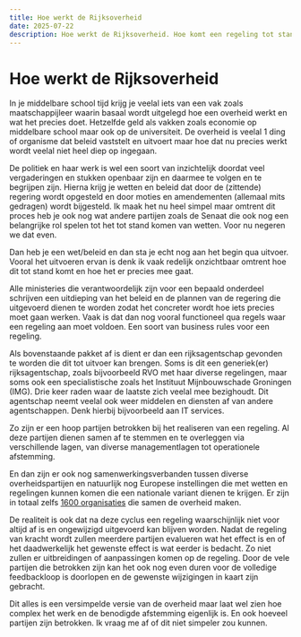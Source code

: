 ```yaml
---
title: Hoe werkt de Rijksoverheid
date: 2025-07-22
description: Hoe werkt de Rijksoverheid. Hoe komt een regeling tot stand. 
---
```


# Hoe werkt de Rijksoverheid 

In je middelbare school tijd krijg je veelal iets van een vak zoals maatschappijleer waarin basaal wordt uitgelegd hoe een overheid werkt en wat het precies doet. Hetzelfde geld als vakken zoals economie op middelbare school maar ook op de universiteit. De overheid is veelal 1 ding of organisme dat beleid vaststelt en uitvoert maar hoe dat nu precies werkt wordt veelal niet heel diep op ingegaan. 

De politiek en haar werk is wel een soort van inzichtelijk doordat veel vergaderingen en stukken openbaar zijn en daarmee te volgen en te begrijpen zijn. Hierna krijg je wetten en beleid dat door de (zittende) regering wordt opgesteld en door moties en amendementen (allemaal mits gedragen) wordt bijgesteld. Ik maak het nu heel simpel maar omtrent dit proces heb je ook nog wat andere partijen zoals de Senaat die ook nog een belangrijke rol spelen tot het tot stand komen van wetten. Voor nu negeren we dat even.

Dan heb je een wet/beleid en dan sta je echt nog aan het begin qua uitvoer. Vooral het uitvoeren ervan is denk ik vaak redelijk onzichtbaar omtrent hoe dit tot stand komt en hoe het er precies mee gaat.  

Alle ministeries die verantwoordelijk zijn voor een bepaald onderdeel schrijven een uitdieping van het beleid en de plannen van de regering die uitgevoerd dienen te worden zodat het concreter wordt hoe iets precies moet gaan werken. Vaak is dat dan nog vooral functioneel qua regels waar een regeling aan moet voldoen. Een soort van business rules voor een regeling. 

Als bovenstaande pakket af is dient er dan een rijksagentschap gevonden te worden die dit tot uitvoer kan brengen. Soms is dit een generiek(er) rijksagentschap, zoals bijvoorbeeld RVO met haar diverse regelingen, maar soms ook een specialistische zoals het Instituut Mijnbouwschade Groningen (IMG). Drie keer raden waar de laatste zich veelal mee bezighoudt. Dit agentschap neemt veelal ook weer middelen en diensten af van andere agentschappen. Denk hierbij bijvoorbeeld aan IT services.

Zo zijn er een hoop partijen betrokken bij het realiseren van een regeling. Al deze partijen dienen samen af te stemmen en te overleggen via verschillende lagen, van diverse managementlagen tot operationele afstemming. 

En dan zijn er ook nog samenwerkingsverbanden tussen diverse overheidspartijen en natuurlijk nog Europese instellingen die met wetten en regelingen kunnen komen die een nationale variant dienen te krijgen. Er zijn in totaal zelfs [1600 organisaties](https://www.kennisvandeoverheid.nl/overheidsorganisaties) die samen de overheid maken. 

De realiteit is ook dat na deze cyclus een regeling waarschijnlijk niet voor altijd af is en ongewijzigd uitgevoerd kan blijven worden. Nadat de regeling van kracht wordt zullen meerdere partijen evalueren wat het effect is en of het daadwerkelijk het gewenste effect is wat eerder is bedacht. Zo niet zullen er uitbreidingen of aanpassingen komen op de regeling. Door de vele partijen die betrokken zijn kan het ook nog even duren voor de volledige feedbackloop is doorlopen en de gewenste wijzigingen in kaart zijn gebracht. 

Dit alles is een versimpelde versie van de overheid maar laat wel zien hoe complex het werk en de benodigde afstemming eigenlijk is. En ook hoeveel partijen zijn betrokken. Ik vraag me af of dit niet simpeler zou kunnen. 
